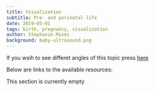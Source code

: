 ```yaml
---
title: Visualization
subtitle: Pre- and perinatal life
date: 2019-05-01
tags: birth, pregnancy, visualization
author: Stephanie Mines
background: baby-ultrasound.png
---
```


If you wsih to see differet angles of this topic press [here](/topics/pre-and-perinatal-life.html)

Below are links to the available resources:

This section is currently empty
